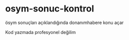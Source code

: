 # osym-sonuc-kontrol
ösym sonuçları açıklandığında donanımhabere konu açar

Kod yazmada profesyonel değilim
